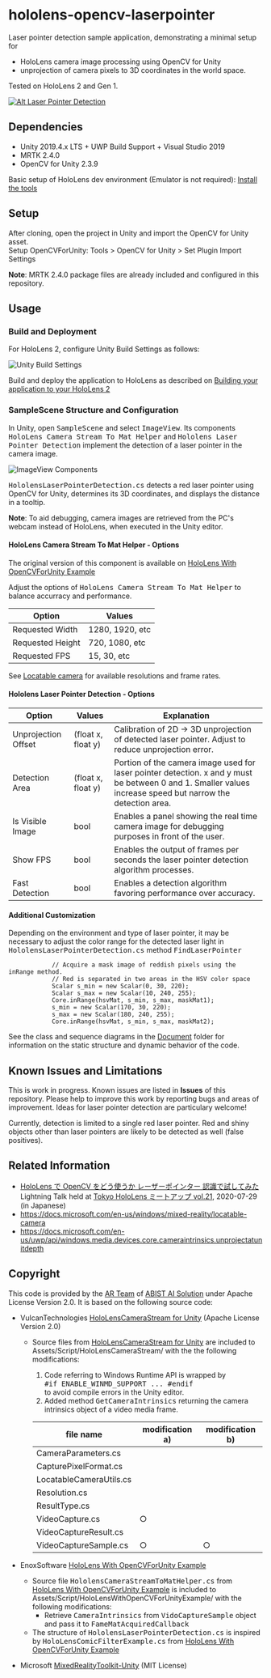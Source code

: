 # hololens-opencv-laserpointer

Laser pointer detection sample application, demonstrating a
minimal setup for 

* HoloLens camera image processing using OpenCV for Unity 
* unprojection of camera pixels to 3D coordinates in the world space.

Tested on HoloLens 2 and Gen 1.

[![Alt Laser Pointer Detection](/Document/LaserPointerDetection.PNG)](https://www.youtube.com/watch?v=zsmA6J5sJh4)

## Dependencies

 * Unity 2019.4.x LTS + UWP Build Support + Visual Studio 2019
 * MRTK 2.4.0 
 * OpenCV for Unity 2.3.9
 
 Basic setup of HoloLens dev environment (Emulator is not required): [Install the tools](https://docs.microsoft.com/en-us/windows/mixed-reality/install-the-tools) 

## Setup

After cloning, open the project in Unity and import the OpenCV for Unity asset.<br>
Setup OpenCVForUnity: Tools > OpenCV for Unity > Set Plugin Import Settings

**Note**: MRTK 2.4.0 package files are already included and configured in this repository.

## Usage
### Build and Deployment
For HoloLens 2, configure Unity Build Settings as follows:

![Unity Build Settings](/Document/UnityBuildSettings.PNG)

Build and deploy the application to HoloLens as described on
[Building your application to your HoloLens 2](https://docs.microsoft.com/en-us/windows/mixed-reality/mr-learning-base-02#building-your-application-to-your-hololens-2)


### SampleScene Structure and Configuration

In Unity, open <tt>SampleScene</tt> and select <tt>ImageView</tt>.
Its components <tt>HoloLens Camera Stream To Mat Helper</tt> and <tt>Hololens Laser Pointer Detection</tt> implement the detection of a laser pointer in the camera image. 

![ImageView Components](/Document/ImageViewInspector.PNG)

<tt>HololensLaserPointerDetection.cs</tt> detects a red laser pointer using OpenCV for Unity, determines its 3D coordinates, and displays the distance in a tooltip.

**Note**: To aid debugging, camera images are retrieved from the PC's webcam instead of HoloLens, when executed in the Unity editor.

#### HoloLens Camera Stream To Mat Helper - Options 

The original version of this component is available on [HoloLens With OpenCVForUnity Example](https://github.com/EnoxSoftware/HoloLensWithOpenCVForUnityExample)

Adjust the options of <tt>HoloLens Camera Stream To Mat Helper</tt> 
to balance accurracy and performance.

| Option | Values |
|--------|--------|
| Requested Width  | 1280, 1920, etc |
| Requested Height | 720, 1080, etc |
| Requested FPS    | 15, 30, etc |

See [Locatable camera](https://docs.microsoft.com/en-us/windows/mixed-reality/locatable-camera) for available resolutions and frame rates.

#### Hololens Laser Pointer Detection - Options 

| Option | Values | Explanation |
|--------|--------|-------------|
| Unprojection Offset  | (float x, float y) | Calibration of 2D -> 3D unprojection of detected laser pointer. Adjust to reduce unprojection error.
| Detection Area | (float x, float y) | Portion of the camera image used for laser pointer detection. x and y must be between 0 and 1. Smaller values increase speed but narrow the detection area.
| Is Visible Image    | bool | Enables a panel showing the real time camera image for debugging purposes in front of the user.|
|Show FPS | bool | Enables the output of frames per seconds the laser pointer detection algorithm processes.
| Fast Detection | bool | Enables a detection algorithm favoring performance over accuracy.| 

#### Additional Customization
Depending on the environment and type of laser pointer, it may be necessary to adjust the color range for the detected laser light in <tt>HololensLaserPointerDetection.cs</tt> method <tt>FindLaserPointer</tt>

```
            // Acquire a mask image of reddish pixels using the inRange method. 
            // Red is separated in two areas in the HSV color space
            Scalar s_min = new Scalar(0, 30, 220);
            Scalar s_max = new Scalar(10, 240, 255);
            Core.inRange(hsvMat, s_min, s_max, maskMat1);
            s_min = new Scalar(170, 30, 220);
            s_max = new Scalar(180, 240, 255);
            Core.inRange(hsvMat, s_min, s_max, maskMat2);
```

See the class and sequence diagrams in the [Document](/Document/) folder
for information on the static structure and dynamic behavior of the code.


## Known Issues and Limitations

This is work in progress. Known issues are listed in **Issues** of this repository. Please help to improve this work by reporting bugs and areas of improvement. Ideas for laser pointer detection are particulary welcome!

Currently, detection is limited to a single red laser pointer. Red and shiny objects other than laser pointers are likely to be detected as well (false positives). 


## Related Information

* [HoloLens
で OpenCV をどう使うか
レーザーポインター
認識で試してみた](/Document/200729HoloLensOpenCVLaserpointer.pdf)<br>
Lightning Talk held at [Tokyo HoloLens ミートアップ vol.21](https://hololens.connpass.com/event/181938/), 2020-07-29 (in Japanese)
* https://docs.microsoft.com/en-us/windows/mixed-reality/locatable-camera
* https://docs.microsoft.com/en-us/uwp/api/windows.media.devices.core.cameraintrinsics.unprojectatunitdepth


## Copyright

This code is provided by the [AR Team](https://ar.abist-ai.com/) of [ABIST AI Solution](https://www.abist.co.jp/service/AI_solution.html) under Apache License Version 2.0. It is based on the following source code:

 * VulcanTechnologies [HoloLensCameraStream for Unity](https://github.com/VulcanTechnologies/HoloLensCameraStream) (Apache License Version 2.0)
    * Source files  from [HoloLensCameraStream for Unity](https://github.com/VulcanTechnologies/HoloLensCameraStream) are included to
    Assets/Script/HoloLensCameraStream/ with the the following modifications: 

      1.  Code referring to Windows Runtime API is wrapped by <br> <tt>#if ENABLE_WINMD_SUPPORT ... #endif</tt> <br>
      to avoid compile errors in the Unity editor.
      2. Added method <tt>GetCameraIntrinsics</tt> returning the camera intrinsics object of a video media frame.

       | file name | modification a) | modification b) |
       |-----------|---------------|---------------|
       |CameraParameters.cs||
       |CapturePixelFormat.cs||
       |LocatableCameraUtils.cs||
       |Resolution.cs||
       |ResultType.cs||
       |VideoCapture.cs| ○|
       |VideoCaptureResult.cs||
       |VideoCaptureSample.cs| ○ | ○ |

       
 * EnoxSoftware [HoloLens With OpenCVForUnity Example](https://github.com/EnoxSoftware/HoloLensWithOpenCVForUnityExample)

    * Source file <tt>HololensCameraStreamToMatHelper.cs</tt> from [HoloLens With OpenCVForUnity Example](https://github.com/EnoxSoftware/HoloLensWithOpenCVForUnityExample) is included to
    Assets/Script/HoloLensWithOpenCVForUnityExample/ with the following modifications:
      * Retrieve <tt>CameraIntrinsics</tt> from <tt>VidoCaptureSample</tt> object and pass it to <tt>FameMatAcquiredCallback</tt>
   * The structure of <tt>HololensLaserPointerDetection.cs</tt> is inspired by <tt>HoloLensComicFilterExample.cs</tt> from [HoloLens With OpenCVForUnity Example](https://github.com/EnoxSoftware/HoloLensWithOpenCVForUnityExample)


* Microsoft [MixedRealityToolkit-Unity](https://github.com/microsoft/MixedRealityToolkit-Unity) (MIT License)


 
